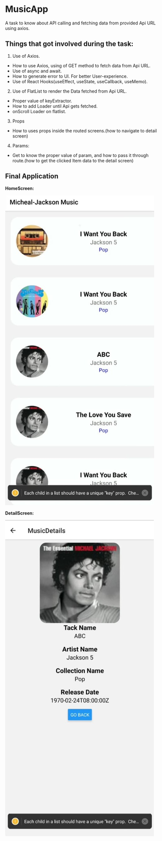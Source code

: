 # MusicApp
A task to know about API calling and fetching data from provided Api URL using axios.

## Things that got involved during the task:
1. Use of Axios.
  - How to use Axios, using of GET method to fetch data from Api URL.
  - Use of async and await.
  - How to generate error to UI. For better User-experience.
  - Use of React Hooks(useEffect, useState, useCallback, useMemo).
2. Use of FlatList to render the Data fetched from Api URL.
  - Proper value of keyExtractor.
  - How to add Loader until Api gets fetched.
  - onScroll Loader on flatlist.
3. Props
  - How to uses props inside the routed screens.(how to navigate to detail screen)
4. Params:
  - Get to know the proper value of param, and how to pass it through route.(how to get the clicked Item data to the detail screen)
  
  
## Final Application

**HomeScreen:**


![](assets/home.jpeg)

**DetailScreen:**


![](assets/detail.jpeg)
